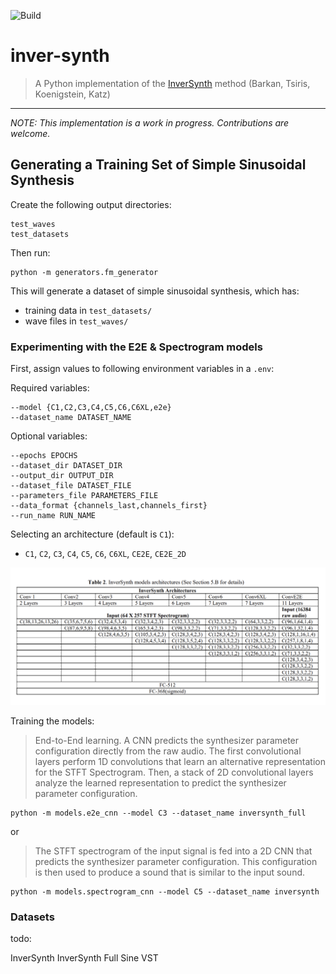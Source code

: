 ![Build](https://github.com/crodriguez1a/inver-synth/workflows/Build/badge.svg?branch=master)

# inver-synth
> A Python implementation of the [InverSynth](https://arxiv.org/abs/1812.06349) method (Barkan, Tsiris, Koenigstein, Katz)

---

*NOTE: This implementation is a work in progress. Contributions are welcome.*

## Generating a Training Set of Simple Sinusoidal Synthesis

Create the following output directories:

```
test_waves
test_datasets
```

Then run:
```
python -m generators.fm_generator
```

This will generate a dataset of simple sinusoidal synthesis, which has:

- training data in `test_datasets/`
- wave files in `test_waves/`


### Experimenting with the E2E & Spectrogram models

First, assign values to following environment variables in a `.env`:

Required variables:

```
--model {C1,C2,C3,C4,C5,C6,C6XL,e2e}
--dataset_name DATASET_NAME
```

Optional variables:

```
--epochs EPOCHS
--dataset_dir DATASET_DIR
--output_dir OUTPUT_DIR
--dataset_file DATASET_FILE
--parameters_file PARAMETERS_FILE
--data_format {channels_last,channels_first}
--run_name RUN_NAME
```

Selecting an architecture (default is `C1`):

- `C1`, `C2`, `C3`, `C4`, `C5`, `C6`, `C6XL`, `CE2E`, `CE2E_2D`

![workflow](docs/img/architectures.png "Mimimun, Maximum")

Training the models:

>  End-to-End learning. A CNN predicts the synthesizer parameter configuration directly from the raw audio. The first
convolutional layers perform 1D convolutions that learn an alternative representation for the STFT Spectrogram. Then, a
stack of 2D convolutional layers analyze the learned representation to predict the synthesizer parameter configuration.

```
python -m models.e2e_cnn --model C3 --dataset_name inversynth_full
```

or

>  The STFT spectrogram of the input signal is fed into a 2D CNN that predicts the
synthesizer parameter configuration. This configuration is then used to produce a sound that is similar to the input sound.

```
python -m models.spectrogram_cnn --model C5 --dataset_name inversynth
```

### Datasets

todo:

InverSynth
InverSynth Full
Sine
VST
